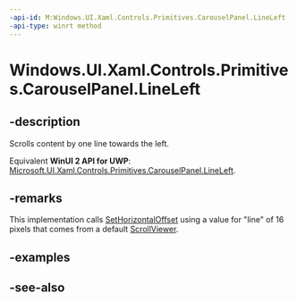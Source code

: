 ```yaml
---
-api-id: M:Windows.UI.Xaml.Controls.Primitives.CarouselPanel.LineLeft
-api-type: winrt method
---
```


<!-- Method syntax
public void LineLeft()
-->

# Windows.UI.Xaml.Controls.Primitives.CarouselPanel.LineLeft

## -description
Scrolls content by one line towards the left.

Equivalent **WinUI 2 API for UWP**: [Microsoft.UI.Xaml.Controls.Primitives.CarouselPanel.LineLeft](/windows/winui/api/microsoft.ui.xaml.controls.primitives.carouselpanel.lineleft).

## -remarks
This implementation calls [SetHorizontalOffset](carouselpanel_sethorizontaloffset_1971679761.md) using a value for "line" of 16 pixels that comes from a default [ScrollViewer](../windows.ui.xaml.controls/scrollviewer.md).

## -examples

## -see-also
